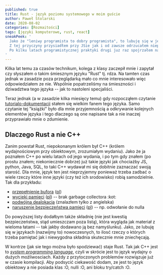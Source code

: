 ```yaml
---
published: true
title: Rust - język poziomu systemowego w moim guście
author: Paweł Stolarski
date: 2020-08-02
categories: [Rozmaitości]
tags: [języki komputerowe, rust, react]
sneakPeek: '
  Jako że "leniwy programista to dobry programista", to lubuję się w językach cechujących się pewną prostotą i przemyślanym podejsciem.
  Z tej przyczyny przysiadłem przy JSie jak i od zawsze odrzucałem nieprzyjemnego dla mnie C++.
  Po kilku latach programistycznej praktyki drugi juz raz spojrzałem na Rusta i cóż -- wpasował się.
'
---
```


Kilka lat temu za czasów technikum, kolega z klasy zaczepił mnie i zapytał czy słyszałem o takim śmiesznym języku "Rust" tj. rdza.
Na tamten czas jednak w zasadzie poza przeglądarką mało co mnie interesowało więc odpowiedziałem ze nie.
Wspólnie popatrzeliśmy na śmieszności i dziwadztwa tego języka -- jak to nastoleni specjaliści.

Teraz jednak (a w zasadzie kilka miesięcy temu) gdy rozpocząłem czytanie [tutorialo-dokumentacji](https://doc.rust-lang.org/book/)
stałem się wielkim fanem tego języka. Samo czytanie tej "książki" było dla mnie przyjemnością a odkrywanie kolejnych elementów języka
i tego dlaczego są one napisane tak a nie inaczej przyprawiało mnie o zdumienie.

## Dlaczego Rust a nie C++

Zanim powstał Rust, niepokonanym królem był C++ (królem wydajnościowym przy obiektowym, zrozumiałym wydaniu).
Jako że ja poznałem C++ po wielu latach od jego wydania, i po tym gdy znałem (po prostu znałem; niekoniecznie dobrze)
już takie języki jak chociażby JS, python, Java, SQL, to taki C++ wydawał mi się dobitnie zaznaczać swoją starość.
Dla mnie, język ten jest nieprzyjemny ponieważ trzeba zadbać o wiele rzeczy które inne języki (czy też ich srodowisko) robią samodzielnie. Tak dla przykładu:
 * [przepełnienie bufora](https://en.wikipedia.org/wiki/Buffer_overflow) ([pl](https://pl.wikipedia.org/wiki/Przepełnienie_bufora))
 * [wycieki pamięci](https://en.wikipedia.org/wiki/Memory_leak) ([pl](https://pl.wikipedia.org/wiki/Wyciek_pamięci)) -- brak garbage collectora :kot:
 * [podwójna dealokacja](https://stackoverflow.com/questions/21057393/what-does-double-free-mean) (znalazłem tylko z angielska)
 * [naruszenie bezpieczeństwa pamięci](https://en.wikipedia.org/wiki/Segmentation_fault) ([pl](https://pl.wikipedia.org/wiki/Naruszenie_ochrony_pamięci)) -- np. odwołanie do nulla

Do powyższej listy dodałbym także składnię (nie jest kwestią bezpieczeństwa, stąd umieszczam poza listą),
która wygląda jak materiał z wieloma łatami -- tak jakby dodawano ją bez namyślunku).
Jako, ze lubuję się w językach (nazwijmy to) nowoczesnych,
to ilosć rzeczy o których trzeba pamiętać jak i niewygodna składnia skutecznie mnie zniechęcają.

W kontrze (jak sie tego można było spodziewać) staje Rust.
Tak jak C++ jest to *[system programming language](https://en.wikipedia.org/wiki/System_programming_language)*,
czyli w skrócie jest to język wydajny o dużych możliwosciach. Każdy z przytoczonych problemów rozwiązuje już w czasie kompilacji. Aby podsycić ciekawość dodam, ze jest to język obiektowy a nie posiada klas :O, nulli :O, ani bloku try/catch :O.